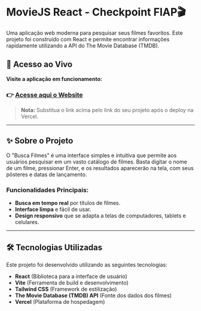 # MovieJS React - Checkpoint FIAP🎬

Uma aplicação web moderna para pesquisar seus filmes favoritos. Este projeto foi construído com React e permite encontrar informações rapidamente utilizando a API do The Movie Database (TMDB).

## 🚀 Acesso ao Vivo

**Visite a aplicação em funcionamento:**

### 👉 [Acesse aqui o Website](https://seu-link-aqui.vercel.app)

> **Nota:** Substitua o link acima pelo link do seu projeto após o deploy na Vercel.

---

## ✨ Sobre o Projeto

O "Busca Filmes" é uma interface simples e intuitiva que permite aos usuários pesquisar em um vasto catálogo de filmes. Basta digitar o nome de um filme, pressionar Enter, e os resultados aparecerão na tela, com seus pôsteres e datas de lançamento.

### Funcionalidades Principais:

-   **Busca em tempo real** por títulos de filmes.
-   **Interface limpa** e fácil de usar.
-   **Design responsivo** que se adapta a telas de computadores, tablets e celulares.

---

## 🛠️ Tecnologias Utilizadas

Este projeto foi desenvolvido utilizando as seguintes tecnologias:

-   **React** (Biblioteca para a interface de usuário)
-   **Vite** (Ferramenta de build e desenvolvimento)
-   **Tailwind CSS** (Framework de estilização)
-   **The Movie Database (TMDB) API** (Fonte dos dados dos filmes)
-   **Vercel** (Plataforma de hospedagem)